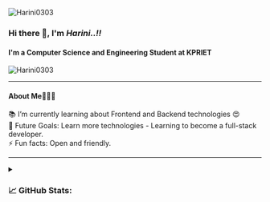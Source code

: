 <p align="left"> <img src="https://komarev.com/ghpvc/?username=Harini0303&label=Profile%20views&color=0e75b6&style=flat" alt="Harini0303"/> </p>


### Hi there 👋, I'm *Harini..!!*
#### I'm a Computer Science and Engineering Student at **KPRIET**

<p align="left"> <img src="https://komarev.com/ghpvc/?username=Harini0303&label=Profile%20views&color=0e75b6&style=flat" alt="Harini0303"/> </p>


<hr>
<h4>About Me🙋🏻‍♀️</h4>
📚 I’m currently learning about Frontend and Backend technologies 😍<br>
🎯 Future Goals: Learn more technologies - Learning to become a full-stack developer.<br>
⚡ Fun facts: Open and friendly.<br>
<hr> 
<details>
<summary> <h3> 📈 GitHub Stats: </h3> </summary>

 ![](https://github-readme-stats.vercel.app/api?username=Harini0303&theme=dark&hide_border=false&include_all_commits=true&count_private=false)<br/>

![GitHub streak stats](https://streak-stats.demolab.com/?user=Harini0303)  

![](https://github-readme-stats.vercel.app/api/top-langs/?username=Harini0303&theme=dark&hide_border=false&include_all_commits=true&count_private=false&layout=compact)

</details>


